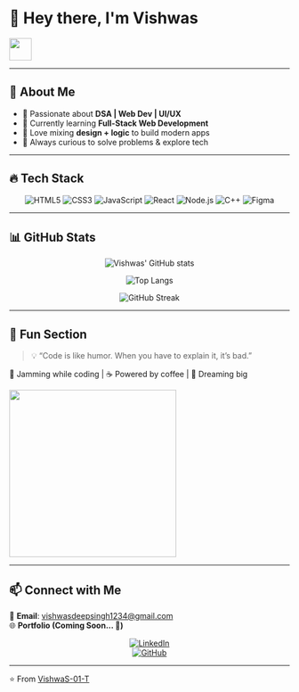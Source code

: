 # 👋 Hey there, I'm **Vishwas**  

<img src="https://media.giphy.com/media/hvRJCLFzcasrR4ia7z/giphy.gif" width="40px">  

---

## 🚀 About Me  
- 👀 Passionate about **DSA | Web Dev | UI/UX**  
- 🌱 Currently learning **Full-Stack Web Development**  
- 🎨 Love mixing **design + logic** to build modern apps  
- 🧩 Always curious to solve problems & explore tech  

---

## 🔥 Tech Stack  

<div align="center">

![HTML5](https://img.shields.io/badge/-HTML5-E34F26?style=for-the-badge&logo=html5&logoColor=fff)
![CSS3](https://img.shields.io/badge/-CSS3-1572B6?style=for-the-badge&logo=css3)
![JavaScript](https://img.shields.io/badge/-JavaScript-F7E017?style=for-the-badge&logo=javascript&logoColor=000)
![React](https://img.shields.io/badge/-React-61DAFB?style=for-the-badge&logo=react&logoColor=000)
![Node.js](https://img.shields.io/badge/-Node.js-339933?style=for-the-badge&logo=nodedotjs&logoColor=fff)
![C++](https://img.shields.io/badge/-C++-00599C?style=for-the-badge&logo=cplusplus&logoColor=fff)
![Figma](https://img.shields.io/badge/-Figma-F24E1E?style=for-the-badge&logo=figma&logoColor=fff)

</div>  

---

## 📊 GitHub Stats  

<div align="center">
  
![Vishwas' GitHub stats](https://github-readme-stats.vercel.app/api?username=VishwaS-01-T&show_icons=true&theme=radical)  

![Top Langs](https://github-readme-stats.vercel.app/api/top-langs/?username=VishwaS-01-T&layout=compact&theme=radical)  

![GitHub Streak](https://streak-stats.demolab.com/?user=VishwaS-01-T&theme=radical)  

</div>  

---

## 🎯 Fun Section  

> 💡 “Code is like humor. When you have to explain it, it’s bad.”  

🎵 Jamming while coding | ☕ Powered by coffee | 🚀 Dreaming big  

<img src="https://media.giphy.com/media/26AHONQ79FdWZhAI0/giphy.gif" width="300">  

---

## 📫 Connect with Me  

📧 **Email**: [vishwasdeepsingh1234@gmail.com](mailto:vishwasdeepsingh1234@gmail.com)  
🌐 **Portfolio (Coming Soon... 👀)**  

<div align="center">

[![LinkedIn](https://img.shields.io/badge/-LinkedIn-0A66C2?style=for-the-badge&logo=linkedin&logoColor=fff)](https://linkedin.com)  
[![GitHub](https://img.shields.io/badge/-GitHub-181717?style=for-the-badge&logo=github&logoColor=fff)](https://github.com/VishwaS-01-T)  

</div>  

---
⭐️ From [VishwaS-01-T](https://github.com/VishwaS-01-T)

<!---
VishwaS-01-T/VishwaS-01-T is a ✨ special ✨ repository because its `README.md` (this file) appears on your GitHub profile.
You can click the Preview link to take a look at your changes.
--->
